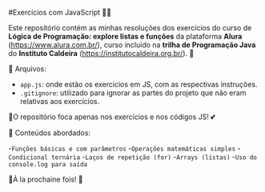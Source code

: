 #Exercícios com JavaScript 👩‍🏫


Este repositório contém as minhas resoluções dos exercícios do curso de __Lógica de Programação: explore listas e funções__ da plataforma __Alura__ (https://www.alura.com.br/), curso incluído na __trilha de Programação Java__ do __Instituto Caldeira__ (https://institutocaldeira.org.br/). 🐧


📁 Arquivos:

- `app.js`: onde estão os exercícios em JS, com as respectivas instruções.
- `.gitignore`: utilizado para ignorar as partes do projeto que não eram relativas aos exercícios.


🫸O repositório foca apenas nos exercícios e nos códigos JS! 💕


🤩 Conteúdos abordados:

-`Funções básicas e com parâmetros`
-`Operações matemáticas simples`
-`Condicional ternária`
-`Laços de repetição (for)`
-`Arrays (listas)`
-`Uso do console.log para saída`



🌟À la prochaine fois! 🦋
